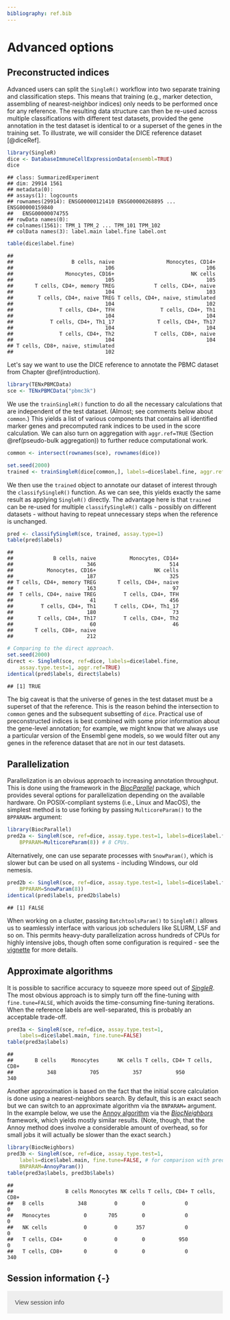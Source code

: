 ```yaml
---
bibliography: ref.bib
---
```


# Advanced options

<script>
document.addEventListener("click", function (event) {
    if (event.target.classList.contains("aaron-collapse")) {
        event.target.classList.toggle("active");
        var content = event.target.nextElementSibling;
        if (content.style.display === "block") {
            content.style.display = "none";
        } else {
            content.style.display = "block";
        }
    }
})
</script>

<style>
.aaron-collapse {
  background-color: #eee;
  color: #444;
  cursor: pointer;
  padding: 18px;
  width: 100%;
  border: none;
  text-align: left;
  outline: none;
  font-size: 15px;
}

.aaron-content {
  padding: 0 18px;
  display: none;
  overflow: hidden;
  background-color: #f1f1f1;
}
</style>

## Preconstructed indices

Advanced users can split the `SingleR()` workflow into two separate training and classification steps.
This means that training (e.g., marker detection, assembling of nearest-neighbor indices) only needs to be performed once
for any reference.
The resulting data structure can then be re-used across multiple classifications with different test datasets, 
provided the gene annotation in the test dataset is identical to or a superset of the genes in the training set.
To illustrate, we will consider the DICE reference dataset [@diceRef].


```r
library(SingleR)
dice <- DatabaseImmuneCellExpressionData(ensembl=TRUE)
dice
```

```
## class: SummarizedExperiment 
## dim: 29914 1561 
## metadata(0):
## assays(1): logcounts
## rownames(29914): ENSG00000121410 ENSG00000268895 ... ENSG00000159840
##   ENSG00000074755
## rowData names(0):
## colnames(1561): TPM_1 TPM_2 ... TPM_101 TPM_102
## colData names(3): label.main label.fine label.ont
```

```r
table(dice$label.fine)
```

```
## 
##                   B cells, naive                 Monocytes, CD14+ 
##                              106                              106 
##                 Monocytes, CD16+                         NK cells 
##                              105                              105 
##       T cells, CD4+, memory TREG             T cells, CD4+, naive 
##                              104                              103 
##        T cells, CD4+, naive TREG T cells, CD4+, naive, stimulated 
##                              104                              102 
##               T cells, CD4+, TFH               T cells, CD4+, Th1 
##                              104                              104 
##            T cells, CD4+, Th1_17              T cells, CD4+, Th17 
##                              104                              104 
##               T cells, CD4+, Th2             T cells, CD8+, naive 
##                              104                              104 
## T cells, CD8+, naive, stimulated 
##                              102
```

Let's say we want to use the DICE reference to annotate the PBMC dataset from Chapter \@ref(introduction).


```r
library(TENxPBMCData)
sce <- TENxPBMCData("pbmc3k")
```



We use the `trainSingleR()` function to do all the necessary calculations 
that are independent of the test dataset.
(Almost; see comments below about `common`.)
This yields a list of various components that contains all identified marker genes
and precomputed rank indices to be used in the score calculation.
We can also turn on aggregation with `aggr.ref=TRUE` (Section \@ref(pseudo-bulk aggregation))
to further reduce computational work.


```r
common <- intersect(rownames(sce), rownames(dice))

set.seed(2000)
trained <- trainSingleR(dice[common,], labels=dice$label.fine, aggr.ref=TRUE)
```

We then use the `trained` object to annotate our dataset of interest through the `classifySingleR()` function.
As we can see, this yields exactly the same result as applying `SingleR()` directly.
The advantage here is that `trained` can be re-used for multiple `classifySingleR()` calls - 
possibly on different datasets - without having to repeat unnecessary steps when the reference is unchanged.


```r
pred <- classifySingleR(sce, trained, assay.type=1)
table(pred$labels)
```

```
## 
##             B cells, naive           Monocytes, CD14+ 
##                        346                        514 
##           Monocytes, CD16+                   NK cells 
##                        187                        325 
## T cells, CD4+, memory TREG       T cells, CD4+, naive 
##                        163                         97 
##  T cells, CD4+, naive TREG         T cells, CD4+, TFH 
##                         41                        456 
##         T cells, CD4+, Th1      T cells, CD4+, Th1_17 
##                        180                         73 
##        T cells, CD4+, Th17         T cells, CD4+, Th2 
##                         60                         46 
##       T cells, CD8+, naive 
##                        212
```

```r
# Comparing to the direct approach.
set.seed(2000)
direct <- SingleR(sce, ref=dice, labels=dice$label.fine,
    assay.type.test=1, aggr.ref=TRUE)
identical(pred$labels, direct$labels)
```

```
## [1] TRUE
```



The big caveat is that the universe of genes in the test dataset must be a superset of that the reference.
This is the reason behind the intersection to `common` genes and the subsequent subsetting of `dice`.
Practical use of preconstructed indices is best combined with some prior information about the gene-level annotation;
for example, we might know that we always use a particular version of the Ensembl gene models,
so we would filter out any genes in the reference dataset that are not in our test datasets.

## Parallelization

Parallelization is an obvious approach to increasing annotation throughput.
This is done using the framework in the *[BiocParallel](https://bioconductor.org/packages/3.12/BiocParallel)* package, 
which provides several options for parallelization depending on the available hardware.
On POSIX-compliant systems (i.e., Linux and MacOS), the simplest method is to use forking 
by passing `MulticoreParam()` to the `BPPARAM=` argument:


```r
library(BiocParallel)
pred2a <- SingleR(sce, ref=dice, assay.type.test=1, labels=dice$label.fine,
    BPPARAM=MulticoreParam(8)) # 8 CPUs.
```

Alternatively, one can use separate processes with `SnowParam()`, 
which is slower but can be used on all systems - including Windows, our old nemesis.


```r
pred2b <- SingleR(sce, ref=dice, assay.type.test=1, labels=dice$label.fine,
    BPPARAM=SnowParam(8))
identical(pred$labels, pred2b$labels) 
```

```
## [1] FALSE
```



When working on a cluster, passing `BatchtoolsParam()` to `SingleR()` allows us to
seamlessly interface with various job schedulers like SLURM, LSF and so on.
This permits heavy-duty parallelization across hundreds of CPUs for highly intensive jobs,
though often some configuration is required - 
see the [vignette](https://bioconductor.org/packages/3.12/BiocParallel/vignettes/BiocParallel_BatchtoolsParam.pdf) for more details.

## Approximate algorithms

It is possible to sacrifice accuracy to squeeze more speed out of *[SingleR](https://bioconductor.org/packages/3.12/SingleR)*.
The most obvious approach is to simply turn off the fine-tuning with `fine.tune=FALSE`,
which avoids the time-consuming fine-tuning iterations.
When the reference labels are well-separated, this is probably an acceptable trade-off.


```r
pred3a <- SingleR(sce, ref=dice, assay.type.test=1, 
    labels=dice$label.main, fine.tune=FALSE)
table(pred3a$labels)
```

```
## 
##       B cells     Monocytes      NK cells T cells, CD4+ T cells, CD8+ 
##           348           705           357           950           340
```

Another approximation is based on the fact that the initial score calculation is done using a nearest-neighbors search.
By default, this is an exact seach but we can switch to an approximate algorithm via the `BNPARAM=` argument.
In the example below, we use the [Annoy algorithm](https://github.com/spotify/annoy) 
via the *[BiocNeighbors](https://bioconductor.org/packages/3.12/BiocNeighbors)* framework, which yields mostly similar results.
(Note, though, that the Annoy method does involve a considerable amount of overhead,
so for small jobs it will actually be slower than the exact search.)


```r
library(BiocNeighbors)
pred3b <- SingleR(sce, ref=dice, assay.type.test=1, 
    labels=dice$label.main, fine.tune=FALSE, # for comparison with pred3a.
    BNPARAM=AnnoyParam())
table(pred3a$labels, pred3b$labels)
```

```
##                
##                 B cells Monocytes NK cells T cells, CD4+ T cells, CD8+
##   B cells           348         0        0             0             0
##   Monocytes           0       705        0             0             0
##   NK cells            0         0      357             0             0
##   T cells, CD4+       0         0        0           950             0
##   T cells, CD8+       0         0        0             0           340
```



## Session information {-}

<button class="aaron-collapse">View session info</button>
<div class="aaron-content">
```
R version 4.0.0 Patched (2020-05-01 r78341)
Platform: x86_64-pc-linux-gnu (64-bit)
Running under: Ubuntu 18.04.4 LTS

Matrix products: default
BLAS:   /home/luna/Software/R/R-4-0-branch-dev/lib/libRblas.so
LAPACK: /home/luna/Software/R/R-4-0-branch-dev/lib/libRlapack.so

locale:
 [1] LC_CTYPE=en_US.UTF-8       LC_NUMERIC=C              
 [3] LC_TIME=en_US.UTF-8        LC_COLLATE=en_US.UTF-8    
 [5] LC_MONETARY=en_US.UTF-8    LC_MESSAGES=en_US.UTF-8   
 [7] LC_PAPER=en_US.UTF-8       LC_NAME=C                 
 [9] LC_ADDRESS=C               LC_TELEPHONE=C            
[11] LC_MEASUREMENT=en_US.UTF-8 LC_IDENTIFICATION=C       

attached base packages:
[1] parallel  stats4    stats     graphics  grDevices utils     datasets 
[8] methods   base     

other attached packages:
 [1] BiocNeighbors_1.7.0         BiocParallel_1.23.0        
 [3] TENxPBMCData_1.7.0          HDF5Array_1.17.0           
 [5] rhdf5_2.33.0                SingleCellExperiment_1.11.1
 [7] ensembldb_2.13.1            AnnotationFilter_1.13.0    
 [9] GenomicFeatures_1.41.0      AnnotationDbi_1.51.0       
[11] SingleR_1.3.4               SummarizedExperiment_1.19.4
[13] DelayedArray_0.15.1         matrixStats_0.56.0         
[15] Biobase_2.49.0              GenomicRanges_1.41.1       
[17] GenomeInfoDb_1.25.0         IRanges_2.23.4             
[19] S4Vectors_0.27.6            BiocGenerics_0.35.2        
[21] BiocStyle_2.17.0            rebook_0.99.0              

loaded via a namespace (and not attached):
 [1] ProtGenerics_1.21.0           bitops_1.0-6                 
 [3] bit64_0.9-7                   progress_1.2.2               
 [5] httr_1.4.1                    tools_4.0.0                  
 [7] R6_2.4.1                      irlba_2.3.3                  
 [9] lazyeval_0.2.2                DBI_1.1.0                    
[11] prettyunits_1.1.1             tidyselect_1.1.0             
[13] processx_3.4.2                bit_1.1-15.2                 
[15] curl_4.3                      compiler_4.0.0               
[17] graph_1.67.0                  rtracklayer_1.49.1           
[19] bookdown_0.19                 askpass_1.1                  
[21] callr_3.4.3                   rappdirs_0.3.1               
[23] Rsamtools_2.5.0               stringr_1.4.0                
[25] digest_0.6.25                 rmarkdown_2.1                
[27] XVector_0.29.0                pkgconfig_2.0.3              
[29] htmltools_0.4.0               dbplyr_1.4.3                 
[31] fastmap_1.0.1                 rlang_0.4.6                  
[33] RSQLite_2.2.0                 shiny_1.4.0.2                
[35] DelayedMatrixStats_1.11.0     dplyr_0.8.5                  
[37] RCurl_1.98-1.2                magrittr_1.5                 
[39] BiocSingular_1.5.0            GenomeInfoDbData_1.2.3       
[41] Matrix_1.2-18                 Rhdf5lib_1.11.0              
[43] Rcpp_1.0.4.6                  lifecycle_0.2.0              
[45] stringi_1.4.6                 yaml_2.2.1                   
[47] zlibbioc_1.35.0               BiocFileCache_1.13.0         
[49] AnnotationHub_2.21.0          grid_4.0.0                   
[51] blob_1.2.1                    promises_1.1.0               
[53] ExperimentHub_1.15.0          crayon_1.3.4                 
[55] lattice_0.20-41               Biostrings_2.57.0            
[57] hms_0.5.3                     CodeDepends_0.6.5            
[59] knitr_1.28                    ps_1.3.3                     
[61] pillar_1.4.4                  codetools_0.2-16             
[63] biomaRt_2.45.0                XML_3.99-0.3                 
[65] glue_1.4.1                    BiocVersion_3.12.0           
[67] evaluate_0.14                 BiocManager_1.30.10          
[69] vctrs_0.3.0                   httpuv_1.5.2                 
[71] openssl_1.4.1                 purrr_0.3.4                  
[73] assertthat_0.2.1              xfun_0.13                    
[75] rsvd_1.0.3                    mime_0.9                     
[77] xtable_1.8-4                  later_1.0.0                  
[79] snow_0.4-3                    tibble_3.0.1                 
[81] GenomicAlignments_1.25.0      memoise_1.1.0                
[83] ellipsis_0.3.1                interactiveDisplayBase_1.27.0
```
</div>
